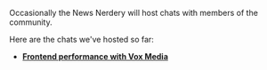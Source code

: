 Occasionally the News Nerdery will host chats with members of the community.

Here are the chats we've hosted so far:

- [**Frontend performance with Vox Media**](/chats/frontend-performance-with-vox-media)
